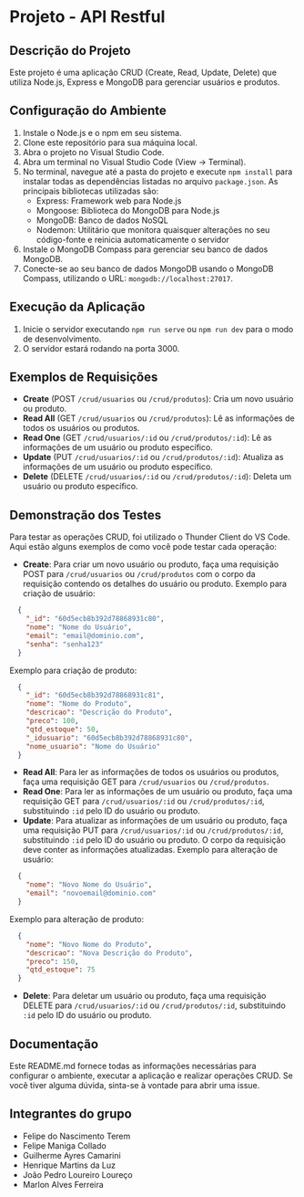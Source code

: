 # Projeto - API Restful

## Descrição do Projeto

Este projeto é uma aplicação CRUD (Create, Read, Update, Delete) que utiliza Node.js, Express e MongoDB para gerenciar usuários e produtos.

## Configuração do Ambiente

1. Instale o Node.js e o npm em seu sistema.
2. Clone este repositório para sua máquina local.
3. Abra o projeto no Visual Studio Code.
4. Abra um terminal no Visual Studio Code (View -> Terminal).
5. No terminal, navegue até a pasta do projeto e execute `npm install` para instalar todas as dependências listadas no arquivo `package.json`. As principais bibliotecas utilizadas são:
   - Express: Framework web para Node.js
   - Mongoose: Biblioteca do MongoDB para Node.js
   - MongoDB: Banco de dados NoSQL
   - Nodemon: Utilitário que monitora quaisquer alterações no seu código-fonte e reinicia automaticamente o servidor
6. Instale o MongoDB Compass para gerenciar seu banco de dados MongoDB.
7. Conecte-se ao seu banco de dados MongoDB usando o MongoDB Compass, utilizando o URL: `mongodb://localhost:27017`.

## Execução da Aplicação

1. Inicie o servidor executando `npm run serve` ou `npm run dev` para o modo de desenvolvimento.
2. O servidor estará rodando na porta 3000.

## Exemplos de Requisições

- **Create** (POST `/crud/usuarios` ou `/crud/produtos`): Cria um novo usuário ou produto.
- **Read All** (GET `/crud/usuarios` ou `/crud/produtos`): Lê as informações de todos os usuários ou produtos.
- **Read One** (GET `/crud/usuarios/:id` ou `/crud/produtos/:id`): Lê as informações de um usuário ou produto específico.
- **Update** (PUT `/crud/usuarios/:id` ou `/crud/produtos/:id`): Atualiza as informações de um usuário ou produto específico.
- **Delete** (DELETE `/crud/usuarios/:id` ou `/crud/produtos/:id`): Deleta um usuário ou produto específico.

## Demonstração dos Testes

Para testar as operações CRUD, foi utilizado o Thunder Client do VS Code. Aqui estão alguns exemplos de como você pode testar cada operação:

- **Create**: Para criar um novo usuário ou produto, faça uma requisição POST para `/crud/usuarios` ou `/crud/produtos` com o corpo da requisição contendo os detalhes do usuário ou produto.
Exemplo para criação de usuário:
```json
  {
    "_id": "60d5ecb8b392d78868931c80",
    "nome": "Nome do Usuário",
    "email": "email@dominio.com",
    "senha": "senha123"
  }
```

Exemplo para criação de produto:
```json
  {
    "_id": "60d5ecb8b392d78868931c81",
    "nome": "Nome do Produto",
    "descricao": "Descrição do Produto",
    "preco": 100,
    "qtd_estoque": 50,
    "_idusuario": "60d5ecb8b392d78868931c80",
    "nome_usuario": "Nome do Usuário"
  }
```
- **Read All**: Para ler as informações de todos os usuários ou produtos, faça uma requisição GET para `/crud/usuarios` ou `/crud/produtos`.
- **Read One**: Para ler as informações de um usuário ou produto, faça uma requisição GET para `/crud/usuarios/:id` ou `/crud/produtos/:id`, substituindo `:id` pelo ID do usuário ou produto.
- **Update**: Para atualizar as informações de um usuário ou produto, faça uma requisição PUT para `/crud/usuarios/:id` ou `/crud/produtos/:id`, substituindo `:id` pelo ID do usuário ou produto. O corpo da requisição deve conter as informações atualizadas.
Exemplo para alteração de usuário:
```json
  {
    "nome": "Novo Nome do Usuário",
    "email": "novoemail@dominio.com"
  }
```

Exemplo para alteração de produto:
```json
  {
    "nome": "Novo Nome do Produto",
    "descricao": "Nova Descrição do Produto",
    "preco": 150,
    "qtd_estoque": 75
  }
```
- **Delete**: Para deletar um usuário ou produto, faça uma requisição DELETE para `/crud/usuarios/:id` ou `/crud/produtos/:id`, substituindo `:id` pelo ID do usuário ou produto.

## Documentação

Este README.md fornece todas as informações necessárias para configurar o ambiente, executar a aplicação e realizar operações CRUD. Se você tiver alguma dúvida, sinta-se à vontade para abrir uma issue.

## Integrantes do grupo

- Felipe do Nascimento Terem
- Felipe Maniga Collado
- Guilherme Ayres Camarini
- Henrique Martins da Luz
- João Pedro Loureiro Loureço
- Marlon Alves Ferreira